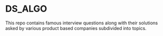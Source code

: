 # DS_ALGO
This repo contains famous interview questions along with their solutions asked by various product based companies subdivided into topics.
